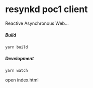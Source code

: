 # resynkd poc1 client
Reactive Asynchronous Web...

##### Build
```yarn build```

##### Development
```yarn watch``` 

open index.html
